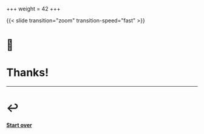 ﻿+++
weight = 42
+++

{{< slide transition="zoom" transition-speed="fast" >}}

# 🤘

# Thanks!

---

# ↩️

#### [Start over](#)
